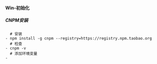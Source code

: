 #### Win-初始化

##### CNPM安装

```
  # 安装
- npm install -g cnpm --registry=https://registry.npm.taobao.org
  # 检查
- cnpm -v
  # 添加环境变量
- 
```



